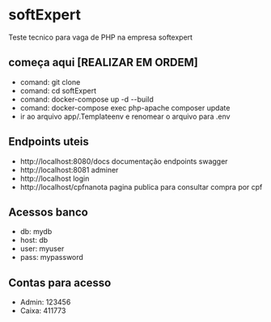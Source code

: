 # softExpert
Teste tecnico para vaga de PHP na empresa softexpert

## começa aqui [REALIZAR EM ORDEM]
- comand: git clone
- comand: cd softExpert
- comand: docker-compose up -d --build
- comand: docker-compose exec php-apache composer update
- ir ao arquivo app/.Templateenv e renomear o arquivo para .env

## Endpoints uteis

- http://localhost:8080/docs documentação endpoints swagger
- http://localhost:8081 adminer
- http://localhost login
- http://localhost/cpfnanota pagina publica para consultar compra por cpf

## Acessos banco
- db: mydb
- host: db
- user: myuser
- pass: mypassword

## Contas para acesso
- Admin: 123456
- Caixa: 411773

